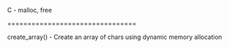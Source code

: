 C - malloc, free


================================


create_array() - Create an array of chars using dynamic memory allocation


